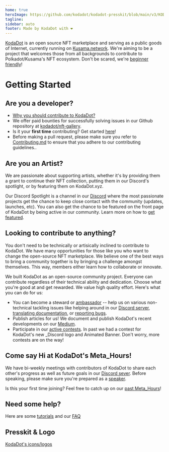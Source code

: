 ```yaml
---
home: true
heroImage: https://github.com/kodadot/kodadot-presskit/blob/main/v3/KODA_v3.png?raw=true
tagline: 
sidebar: auto
footer: Made by KodaDot with ❤️
---
```

[KodaDot](https://kodadot.xyz) is an open source NFT marketplace and serving as a public goods of Internet, currently running on [Kusama.network](https://kusama.network).
We're aiming to be a project that welcomes those from all backgrounds to contribute to Polkadot/Kusama's NFT ecosystem. Don't be scared, we're [beginner friendly](technology.md)!

# Getting Started

## Are you a developer?
  - [Why you should contribute to KodaDot?](developer.md)
  - We offer paid bounties for successfully solving issues in our Github repository at [kodadot/nft-gallery](https://github.com/kodadot/nft-gallery/issues/).
  - Is it your **first time** contributing? Get started [here](first_time.md)!
  - Before making a pull request, please make sure you refer to [Contributing.md](https://github.com/kodadot/nft-gallery/blob/main/CONTRIBUTING.md) to ensure that you adhere to our contributing guidelines..

## Are you an Artist?
We are passionate about supporting artists, whether it's by providing them a grant to continue their NFT collection, putting them in our Discord's spotlight, or by featuring them on KodaDot.xyz. 

Our Discord Spotlight is a channel in our [Discord](https://discord.gg/kodadot) where the most passionate projects get the chance to keep close contact with the community (updates, launches, etc). You can also get the chance to be featured on the front page of KodaDot by being active in our community. Learn more on how to [get featured](get-featured.md).
 
## Looking to contribute to anything?
  You don't need to be technically or artisically inclined to contribute to KodaDot. We have many opportunities for those like you who want to change the open-source NFT marketplace. We believe one of the best ways to bring a community together is by bringing a challenge amongst themselves. This way, members either learn how to collaborate or innovate.

 We built KodaDot as an open-source community project. Everyone can contribute regardless of their technical ability and dedication. Choose what you're good at and get rewarded. We value high quality effort. Here's what you can do for us:

  - You can become a steward or [ambassador](ambassador-program/ambassador-intro.md) -- help us on various non-technical tackling issues like helping around in our 
  [Discord server](https://discord.gg/kodadot), [translating documentation](/incentives/translating-kodadot.md), or [reporting bugs](contests-programs.md#bug-bounty-program).
  - Publish articles for us! We document and publish KodaDot's recent developments on our [Medium](https://medium.com/kodadot).
  - Participate in our [active contests](contests-programs.md). In past we had a contest for KodaDot's new _Discord logo and Animated Banner. Don't worry, more contests are on the way!

## Come say Hi at KodaDot's Meta_Hours!
We have bi-weekly meetings with contributors of KodaDot to share each other's progress as well as future goals in our [Discord sever](https://discord.gg/kodadot). Before speaking, please make sure you're prepared as a [speaker](meta-hours.md). 

Is this your first time joining? Feel free to catch up on our [past Meta_Hours](https://github.com/kodadot/nft-gallery/discussions/categories/meta-hours)! 

 ## Need some help?
Here are some [tutorials](tutorial-overview.md) and our [FAQ](FAQ.md)
## Presskit & Logo
[KodaDot's icons/logos](./presskit.md)

